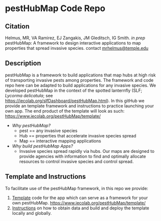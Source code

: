 # pestHubMap Code Repo

<!-- badges: start -->
<!-- badges: end -->

## Citation

Helmus, MR, VA Ramirez, EJ Zangakis, JM Gleditsch, IG Smith. *in prep* pestHubMap: A framework to design
interactive applications to map properties that spread invasive species. contact mrhelmus@temple.edu

## Description

pestHubMap is a framework to build applications that map hubs at high risk of
transporting invasive pests among properties. The framework and code repo here can be adapted to build applications for any invasive species. We developed pestHubMap in the context of the spotted lanternfly (SLF; *Lycorma
delicatula*; see https://iecolab.org/slfDashboard/pestHubMap.html). In this gitHub we provide an template framework and instructions to practice launching your own app. The end product of the template will look as such: https://www.iecolab.org/pestHubMap/template/ 

-   *Why pestHubMap?*
    -   pest == any invasive species
    -   Hub == properties that accelerate invasive species spread
    -   Map == interactive mapping applications
-   *Why build pestHubMap Apps?*
    -   Invasive species spread rapidly via hubs. Our maps are designed to provide agencies with information to find and optimally allocate resources to control invasive species and control spread.

## Template and Instructions
To facilitate use of the pestHubMap framework, in this repo we provide:
1. <ins>Template</ins> code for the app which can serve as a framework for your own pestHubMap. https://www.iecolab.org/pestHubMap/template/
2. <ins>Instructions</ins> on how to obtain data and build and deploy the template locally and globally.




